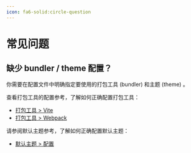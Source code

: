 ```yaml
---
icon: fa6-solid:circle-question
---
```


# 常见问题

## 缺少 bundler / theme 配置？

你需要在配置文件中明确指定要使用的打包工具 (bundler) 和主题 (theme) 。

查看打包工具的配置参考，了解如何正确配置打包工具：

- [打包工具 > Vite](../reference/bundler/vite.md)
- [打包工具 > Webpack](../reference/bundler/webpack.md)

请参阅默认主题参考，了解如何正确配置默认主题：

- [默认主题 > 配置](https://ecosystem.vuejs.press/zh/themes/default/)
